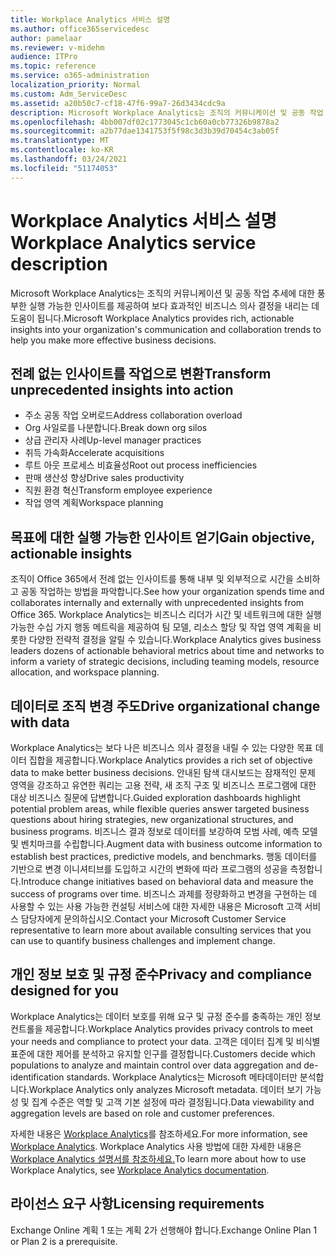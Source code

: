 ```yaml
---
title: Workplace Analytics 서비스 설명
ms.author: office365servicedesc
author: pamelaar
ms.reviewer: v-midehm
audience: ITPro
ms.topic: reference
ms.service: o365-administration
localization_priority: Normal
ms.custom: Adm_ServiceDesc
ms.assetid: a20b50c7-cf18-47f6-99a7-26d3434cdc9a
description: Microsoft Workplace Analytics는 조직의 커뮤니케이션 및 공동 작업 추세에 대한 풍부한 실행 가능한 인사이트를 제공하여 보다 효과적인 비즈니스 의사 결정을 내리는 데 도움이 됩니다.
ms.openlocfilehash: 4bb007df02c1773045c1cb60a0cb77326b9878a2
ms.sourcegitcommit: a2b77dae1341753f5f98c3d3b39d70454c3ab05f
ms.translationtype: MT
ms.contentlocale: ko-KR
ms.lasthandoff: 03/24/2021
ms.locfileid: "51174053"
---
```

# <a name="workplace-analytics-service-description"></a><span data-ttu-id="05dd1-103">Workplace Analytics 서비스 설명</span><span class="sxs-lookup"><span data-stu-id="05dd1-103">Workplace Analytics service description</span></span>

<span data-ttu-id="05dd1-104">Microsoft Workplace Analytics는 조직의 커뮤니케이션 및 공동 작업 추세에 대한 풍부한 실행 가능한 인사이트를 제공하여 보다 효과적인 비즈니스 의사 결정을 내리는 데 도움이 됩니다.</span><span class="sxs-lookup"><span data-stu-id="05dd1-104">Microsoft Workplace Analytics provides rich, actionable insights into your organization's communication and collaboration trends to help you make more effective business decisions.</span></span>

## <a name="transform-unprecedented-insights-into-action"></a><span data-ttu-id="05dd1-105">전례 없는 인사이트를 작업으로 변환</span><span class="sxs-lookup"><span data-stu-id="05dd1-105">Transform unprecedented insights into action</span></span>

* <span data-ttu-id="05dd1-106">주소 공동 작업 오버로드</span><span class="sxs-lookup"><span data-stu-id="05dd1-106">Address collaboration overload</span></span>
* <span data-ttu-id="05dd1-107">Org 사일로를 나분합니다.</span><span class="sxs-lookup"><span data-stu-id="05dd1-107">Break down org silos</span></span>
* <span data-ttu-id="05dd1-108">상급 관리자 사례</span><span class="sxs-lookup"><span data-stu-id="05dd1-108">Up-level manager practices</span></span>
* <span data-ttu-id="05dd1-109">취득 가속화</span><span class="sxs-lookup"><span data-stu-id="05dd1-109">Accelerate acquisitions</span></span>
* <span data-ttu-id="05dd1-110">루트 아웃 프로세스 비효율성</span><span class="sxs-lookup"><span data-stu-id="05dd1-110">Root out process inefficiencies</span></span>
* <span data-ttu-id="05dd1-111">판매 생산성 향상</span><span class="sxs-lookup"><span data-stu-id="05dd1-111">Drive sales productivity</span></span>
* <span data-ttu-id="05dd1-112">직원 환경 혁신</span><span class="sxs-lookup"><span data-stu-id="05dd1-112">Transform employee experience</span></span>
* <span data-ttu-id="05dd1-113">작업 영역 계획</span><span class="sxs-lookup"><span data-stu-id="05dd1-113">Workspace planning</span></span>

## <a name="gain-objective-actionable-insights"></a><span data-ttu-id="05dd1-114">목표에 대한 실행 가능한 인사이트 얻기</span><span class="sxs-lookup"><span data-stu-id="05dd1-114">Gain objective, actionable insights</span></span>

<span data-ttu-id="05dd1-115">조직이 Office 365에서 전례 없는 인사이트를 통해 내부 및 외부적으로 시간을 소비하고 공동 작업하는 방법을 파악합니다.</span><span class="sxs-lookup"><span data-stu-id="05dd1-115">See how your organization spends time and collaborates internally and externally with unprecedented insights from Office 365.</span></span> <span data-ttu-id="05dd1-116">Workplace Analytics는 비즈니스 리더가 시간 및 네트워크에 대한 실행 가능한 수십 가지 행동 메트릭을 제공하여 팀 모델, 리소스 할당 및 작업 영역 계획을 비롯한 다양한 전략적 결정을 알릴 수 있습니다.</span><span class="sxs-lookup"><span data-stu-id="05dd1-116">Workplace Analytics gives business leaders dozens of actionable behavioral metrics about time and networks to inform a variety of strategic decisions, including teaming models, resource allocation, and workspace planning.</span></span>

## <a name="drive-organizational-change-with-data"></a><span data-ttu-id="05dd1-117">데이터로 조직 변경 주도</span><span class="sxs-lookup"><span data-stu-id="05dd1-117">Drive organizational change with data</span></span>

<span data-ttu-id="05dd1-118">Workplace Analytics는 보다 나은 비즈니스 의사 결정을 내릴 수 있는 다양한 목표 데이터 집합을 제공합니다.</span><span class="sxs-lookup"><span data-stu-id="05dd1-118">Workplace Analytics provides a rich set of objective data to make better business decisions.</span></span> <span data-ttu-id="05dd1-119">안내된 탐색 대시보드는 잠재적인 문제 영역을 강조하고 유연한 쿼리는 고용 전략, 새 조직 구조 및 비즈니스 프로그램에 대한 대상 비즈니스 질문에 답변합니다.</span><span class="sxs-lookup"><span data-stu-id="05dd1-119">Guided exploration dashboards highlight potential problem areas, while flexible queries answer targeted business questions about hiring strategies, new organizational structures, and business programs.</span></span> <span data-ttu-id="05dd1-120">비즈니스 결과 정보로 데이터를 보강하여 모범 사례, 예측 모델 및 벤치마크를 수립합니다.</span><span class="sxs-lookup"><span data-stu-id="05dd1-120">Augment data with business outcome information to establish best practices, predictive models, and benchmarks.</span></span> <span data-ttu-id="05dd1-121">행동 데이터를 기반으로 변경 이니셔티브를 도입하고 시간의 변화에 따라 프로그램의 성공을 측정합니다.</span><span class="sxs-lookup"><span data-stu-id="05dd1-121">Introduce change initiatives based on behavioral data and measure the success of programs over time.</span></span> <span data-ttu-id="05dd1-122">비즈니스 과제를 정량화하고 변경을 구현하는 데 사용할 수 있는 사용 가능한 컨설팅 서비스에 대한 자세한 내용은 Microsoft 고객 서비스 담당자에게 문의하십시오.</span><span class="sxs-lookup"><span data-stu-id="05dd1-122">Contact your Microsoft Customer Service representative to learn more about available consulting services that you can use to quantify business challenges and implement change.</span></span>

## <a name="privacy-and-compliance-designed-for-you"></a><span data-ttu-id="05dd1-123">개인 정보 보호 및 규정 준수</span><span class="sxs-lookup"><span data-stu-id="05dd1-123">Privacy and compliance designed for you</span></span>

<span data-ttu-id="05dd1-124">Workplace Analytics는 데이터 보호를 위해 요구 및 규정 준수를 충족하는 개인 정보 컨트롤을 제공합니다.</span><span class="sxs-lookup"><span data-stu-id="05dd1-124">Workplace Analytics provides privacy controls to meet your needs and compliance to protect your data.</span></span> <span data-ttu-id="05dd1-125">고객은 데이터 집계 및 비식별 표준에 대한 제어를 분석하고 유지할 인구를 결정합니다.</span><span class="sxs-lookup"><span data-stu-id="05dd1-125">Customers decide which populations to analyze and maintain control over data aggregation and de-identification standards.</span></span> <span data-ttu-id="05dd1-126">Workplace Analytics는 Microsoft 메타데이터만 분석합니다.</span><span class="sxs-lookup"><span data-stu-id="05dd1-126">Workplace Analytics only analyzes Microsoft metadata.</span></span> <span data-ttu-id="05dd1-127">데이터 보기 가능성 및 집계 수준은 역할 및 고객 기본 설정에 따라 결정됩니다.</span><span class="sxs-lookup"><span data-stu-id="05dd1-127">Data viewability and aggregation levels are based on role and customer preferences.</span></span>

<span data-ttu-id="05dd1-128">자세한 내용은 [Workplace Analytics](https://go.microsoft.com/fwlink/?linkid=852492)를 참조하세요.</span><span class="sxs-lookup"><span data-stu-id="05dd1-128">For more information, see [Workplace Analytics](https://go.microsoft.com/fwlink/?linkid=852492).</span></span> <span data-ttu-id="05dd1-129">Workplace Analytics 사용 방법에 대한 자세한 내용은 [Workplace Analytics 설명서를 참조하세요.](/workplace-analytics/)</span><span class="sxs-lookup"><span data-stu-id="05dd1-129">To learn more about how to use Workplace Analytics, see [Workplace Analytics documentation](/workplace-analytics/).</span></span>
  
## <a name="licensing-requirements"></a><span data-ttu-id="05dd1-130">라이선스 요구 사항</span><span class="sxs-lookup"><span data-stu-id="05dd1-130">Licensing requirements</span></span>

<span data-ttu-id="05dd1-131">Exchange Online 계획 1 또는 계획 2가 선행해야 합니다.</span><span class="sxs-lookup"><span data-stu-id="05dd1-131">Exchange Online Plan 1 or Plan 2 is a prerequisite.</span></span>